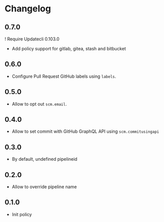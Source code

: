 # Changelog

## 0.7.0

! Require Updatecli 0.103.0

* Add policy support for gitlab, gitea, stash and bitbucket

## 0.6.0

* Configure Pull Request GitHub labels using `labels`.

## 0.5.0

* Allow to opt out `scm.email`.

## 0.4.0

* Allow to set commit with GitHub GraphQL API using `scm.commitusingapi`

## 0.3.0

* By default, undefined pipelineid

## 0.2.0

* Allow to override pipeline name

## 0.1.0

* Init policy
